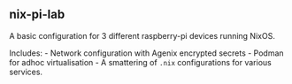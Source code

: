 ## nix-pi-lab

A basic configuration for 3 different raspberry-pi devices running NixOS.

Includes:
    - Network configuration with Agenix encrypted secrets
    - Podman for adhoc virtualisation
    - A smattering of `.nix` configurations for various services.

